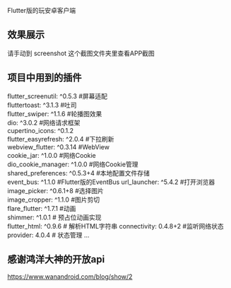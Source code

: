 Flutter版的玩安卓客户端

## 效果展示
请手动到 screenshot 这个截图文件夹里查看APP截图

## 项目中用到的插件
  flutter_screenutil: ^0.5.3  #屏幕适配  
  fluttertoast: ^3.1.3  #吐司  
  flutter_swiper: ^1.1.6  #轮播图效果  
  dio: ^3.0.2 #网络请求框架  
  cupertino_icons: ^0.1.2  
  flutter_easyrefresh: ^2.0.4 #下拉刷新  
  webview_flutter: ^0.3.14  #WebView  
  cookie_jar: ^1.0.0  #网络Cookie  
  dio_cookie_manager: ^1.0.0  #网络Cookie管理  
  shared_preferences: ^0.5.3+4 #本地配置文件存储   
  event_bus: ^1.1.0 #Flutter版的EventBus
  url_launcher: ^5.4.2  #打开浏览器  
  image_picker: ^0.6.1+8  #选择图片  
  image_cropper: ^1.1.0    #图片剪切  
  flare_flutter: ^1.7.1   #动画  
  shimmer: ^1.0.1     # 预占位动画实现  
  flutter_html: ^0.9.6  # 解析HTML字符串
  connectivity: 0.4.8+2 #监听网络状态
  provider: 4.0.4  # 状态管理
  ...
  
  ## 感谢鸿洋大神的开放api

  https://www.wanandroid.com/blog/show/2